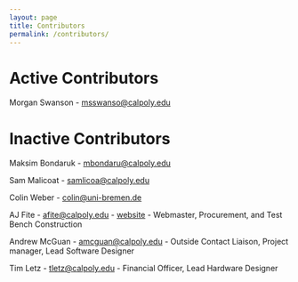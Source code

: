 ```yaml
---
layout: page
title: Contributors
permalink: /contributors/
---
```

# Active Contributors 
Morgan Swanson - [msswanso@calpoly.edu](mailto:msswanso@calpoly.edu)

# Inactive Contributors
Maksim Bondaruk - [mbondaru@calpoly.edu](mailto:mbondaru@calpoly.edu)

Sam Malicoat - [samlicoa@calpoly.edu](mailto:samlicoa@calpoly.edu)

Colin Weber - [colin@uni-bremen.de](mailto:colin@uni-bremen.de)

AJ Fite - [afite@calpoly.edu](mailto:afite@calpoly.edu) - [website](https://ajfite.com) - Webmaster, Procurement, and Test Bench Construction

Andrew McGuan - [amcguan@calpoly.edu](mailto:amcguan@calpoly.edu) - Outside Contact Liaison, Project manager, Lead Software Designer

Tim Letz - [tletz@calpoly.edu](mailto:tletz@calpoly.edu) - Financial Officer, Lead Hardware Designer
